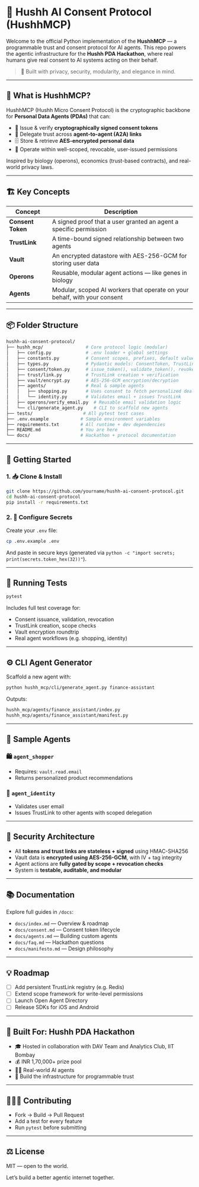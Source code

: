 # 🤫 Hushh AI Consent Protocol (HushhMCP)

Welcome to the official Python implementation of the **HushhMCP** — a programmable trust and consent protocol for AI agents. This repo powers the agentic infrastructure for the **Hushh PDA Hackathon**, where real humans give real consent to AI systems acting on their behalf.

> 🔐 Built with privacy, security, modularity, and elegance in mind.

---

## 🧠 What is HushhMCP?

HushhMCP (Hushh Micro Consent Protocol) is the cryptographic backbone for **Personal Data Agents (PDAs)** that can:

- 🔐 Issue & verify **cryptographically signed consent tokens**
- 🔁 Delegate trust across **agent-to-agent (A2A) links**
- 🗄️ Store & retrieve **AES-encrypted personal data**
- 🤖 Operate within well-scoped, revocable, user-issued permissions

Inspired by biology (operons), economics (trust-based contracts), and real-world privacy laws.

---

## 🏗️ Key Concepts

| Concept         | Description                                                                 |
|-----------------|-----------------------------------------------------------------------------|
| **Consent Token** | A signed proof that a user granted an agent a specific permission          |
| **TrustLink**     | A time-bound signed relationship between two agents                        |
| **Vault**         | An encrypted datastore with AES-256-GCM for storing user data              |
| **Operons**       | Reusable, modular agent actions — like genes in biology                    |
| **Agents**        | Modular, scoped AI workers that operate on your behalf, with your consent  |

---

## 📦 Folder Structure

```bash
hushh-ai-consent-protocol/
├── hushh_mcp/                # Core protocol logic (modular)
│   ├── config.py             # .env loader + global settings
│   ├── constants.py          # Consent scopes, prefixes, default values
│   ├── types.py              # Pydantic models: ConsentToken, TrustLink, VaultRecord
│   ├── consent/token.py      # issue_token(), validate_token(), revoke_token()
│   ├── trust/link.py         # TrustLink creation + verification
│   ├── vault/encrypt.py      # AES-256-GCM encryption/decryption
│   ├── agents/               # Real & sample agents
│   │   ├── shopping.py       # Uses consent to fetch personalized deals
│   │   └── identity.py       # Validates email + issues TrustLink
│   ├── operons/verify_email.py  # Reusable email validation logic
│   └── cli/generate_agent.py    # CLI to scaffold new agents
├── tests/                   # All pytest test cases
├── .env.example            # Sample environment variables
├── requirements.txt        # All runtime + dev dependencies
├── README.md               # You are here
└── docs/                   # Hackathon + protocol documentation
````

---

## 🚀 Getting Started

### 1. 📥 Clone & Install

```bash
git clone https://github.com/yourname/hushh-ai-consent-protocol.git
cd hushh-ai-consent-protocol
pip install -r requirements.txt
```

### 2. 🔐 Configure Secrets

Create your `.env` file:

```bash
cp .env.example .env
```

And paste in secure keys (generated via `python -c "import secrets; print(secrets.token_hex(32))"`).

---

## 🧪 Running Tests

```bash
pytest
```

Includes full test coverage for:

* Consent issuance, validation, revocation
* TrustLink creation, scope checks
* Vault encryption roundtrip
* Real agent workflows (e.g. shopping, identity)

---

## ⚙️ CLI Agent Generator

Scaffold a new agent with:

```bash
python hushh_mcp/cli/generate_agent.py finance-assistant
```

Outputs:

```bash
hushh_mcp/agents/finance_assistant/index.py
hushh_mcp/agents/finance_assistant/manifest.py
```

---

## 🤖 Sample Agents

### 🛍️ `agent_shopper`

* Requires: `vault.read.email`
* Returns personalized product recommendations

### 🪪 `agent_identity`

* Validates user email
* Issues TrustLink to other agents with scoped delegation

---

## 🔐 Security Architecture

* All **tokens and trust links are stateless + signed** using HMAC-SHA256
* Vault data is **encrypted using AES-256-GCM**, with IV + tag integrity
* Agent actions are **fully gated by scope + revocation checks**
* System is **testable, auditable, and modular**

---

## 📚 Documentation

Explore full guides in `/docs`:

* `docs/index.md` — Overview & roadmap
* `docs/consent.md` — Consent token lifecycle
* `docs/agents.md` — Building custom agents
* `docs/faq.md` — Hackathon questions
* `docs/manifesto.md` — Design philosophy

---

## 💡 Roadmap

* [ ] Add persistent TrustLink registry (e.g. Redis)
* [ ] Extend scope framework for write-level permissions
* [ ] Launch Open Agent Directory
* [ ] Release SDKs for iOS and Android

---

## 🏁 Built For: Hushh PDA Hackathon

* 🎓 Hosted in collaboration with DAV Team and Analytics Club, IIT Bombay
* 💰 INR 1,70,000+ prize pool
* 👩‍💻 Real-world AI agents
* 🚀 Build the infrastructure for programmable trust

---

## 🫱🏽‍🫲 Contributing

* Fork → Build → Pull Request
* Add a test for every feature
* Run `pytest` before submitting

---

## ⚖️ License

MIT — open to the world.

Let’s build a better agentic internet together.

```
